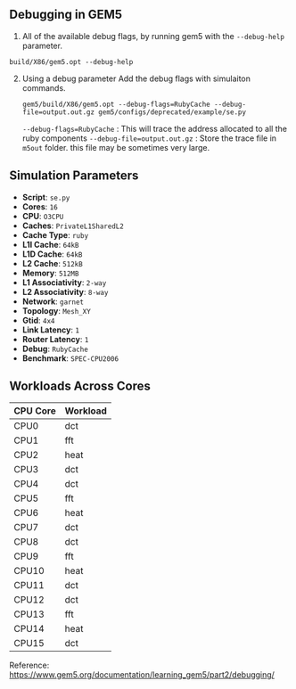 ## Debugging in GEM5
1) All of the available debug flags, by running gem5 with the `--debug-help` parameter.
 ```
 build/X86/gem5.opt --debug-help
 ```

2) Using a debug parameter
   Add the debug flags with simulaiton commands.
   ```
   gem5/build/X86/gem5.opt --debug-flags=RubyCache --debug-file=output.out.gz gem5/configs/deprecated/example/se.py
   ```
   `--debug-flags=RubyCache` : This will trace the address allocated to all the ruby components
   `--debug-file=output.out.gz` : Store the trace file in `m5out` folder. this file may be sometimes very large.

## Simulation Parameters

- **Script**: `se.py`
- **Cores**: `16`
- **CPU**: `O3CPU`
- **Caches**: `PrivateL1SharedL2`
- **Cache Type**: `ruby`
- **L1I Cache**: `64kB`
- **L1D Cache**: `64kB`
- **L2 Cache**: `512kB`
- **Memory**: `512MB`
- **L1 Associativity**: `2-way`
- **L2 Associativity**: `8-way`
- **Network**: `garnet`
- **Topology**: `Mesh_XY`
- **Gtid**: `4x4`
- **Link Latency**: `1`
- **Router Latency**: `1`
- **Debug**: `RubyCache`
- **Benchmark**: `SPEC-CPU2006`

## Workloads Across Cores

| CPU Core | Workload |
|----------|----------|
| CPU0     | dct      |
| CPU1     | fft      |
| CPU2     | heat     |
| CPU3     | dct      |
| CPU4     | dct      |
| CPU5     | fft      |
| CPU6     | heat     |
| CPU7     | dct      |
| CPU8     | dct      |
| CPU9     | fft      |
| CPU10    | heat     |
| CPU11    | dct      |
| CPU12    | dct      |
| CPU13    | fft      |
| CPU14    | heat     |
| CPU15    | dct      |

   
   














Reference: <br>
https://www.gem5.org/documentation/learning_gem5/part2/debugging/
